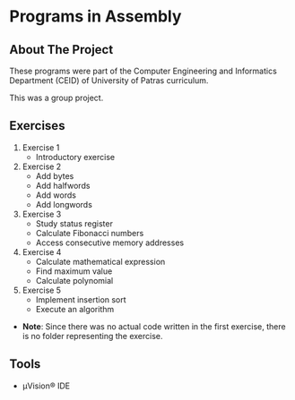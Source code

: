 
# Programs in Assembly

## About The Project

These programs were part of the Computer Engineering and Informatics Department (CEID) of University of Patras curriculum.

This was a group project.

## Exercises
1. Exercise 1
	- Introductory exercise
2. Exercise 2
	- Add bytes
	- Add halfwords
	- Add words
	- Add longwords
3. Exercise 3
	- Study status register
	- Calculate Fibonacci numbers
	- Access consecutive memory addresses
4. Exercise 4
	- Calculate mathematical expression
	- Find maximum value
	- Calculate polynomial 
5. Exercise 5
	- Implement insertion sort
	- Execute an algorithm
- **Note**: Since there was no actual code written in the first exercise, there is no folder representing the exercise.

## Tools
- µVision® IDE
